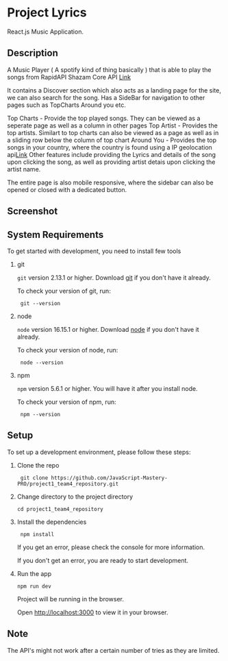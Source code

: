 # Project Lyrics

React.js Music Application. 



## Description 

   A Music Player ( A spotify kind of thing basically ) that is able to play the songs from RapidAPI Shazam Core API [Link](https://rapidapi.com/tipsters/api/shazam-core?utm_source=youtube.com%2FJavaScriptMastery&utm_medium=referral&utm_campaign=DevRel)

   It contains a Discover section which also acts as a landing page for the site, we can also search for the song. Has a SideBar for navigation to other pages such as TopCharts Around you etc.
    
   Top Charts - Provide the top played songs. They can be viewed as a seperate page as well as a column in other pages
   Top Artist - Provides the top artists. Similart to top charts can also be viewed as a page as well as in a sliding row below the column of top chart
   Around You - Provides the top songs in your country, where the country is found using a IP geolocation api[Link](https://geo.ipify.org/)
   Other features include providing the Lyrics and details of the song upon clicking the song, as well as providing artist detais upon clicking the artist name. 

   The entire page is also mobile responsive, where the sidebar can also be opened or closed with a dedicated button. 

## Screenshot

   [](Desktop.png)
   [](Mobile.png)


## System Requirements

To get started with development, you need to install few tools

1. git 
   
   `git` version 2.13.1 or higher. Download [git](https://git-scm.com/downloads) if you don't have it already.

   To check your version of git, run:

   ```shell
    git --version
   ```

2. node 
   
   `node` version 16.15.1 or higher. Download [node](https://nodejs.org/en/download/) if you don't have it already.

   To check your version of node, run:

   ```shell
    node --version
   ```

3. npm
  
   `npm` version 5.6.1 or higher. You will have it after you install node.

   To check your version of npm, run:

   ```shell
    npm --version
   ```

## Setup

To set up a development environment, please follow these steps:

1. Clone the repo

   ```shell
    git clone https://github.com/JavaScript-Mastery-PRO/project1_team4_repository.git
   ```

2. Change directory to the project directory

    ```shell
    cd project1_team4_repository
    ```

3. Install the dependencies
   
    ```shell
     npm install
    ```

    If you get an error, please check the console for more information.

    If you don't get an error, you are ready to start development.

4. Run the app
   
    ```shell
    npm run dev
    ```

    Project will be running in the browser.

    Open [http://localhost:3000](http://localhost:3000) to view it in your browser.


## Note

   The API's might not work after a certain number of tries as they are limited.